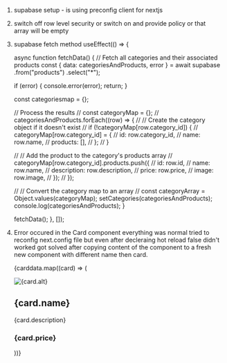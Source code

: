 1. supabase setup - is using preconfig client for nextjs
2. switch off row level security or switch on and provide policy or that array will be empty


3. supabase fetch method  useEffect(() => {

    async function fetchData() {
      // Fetch all categories and their associated products
      const { data: categoriesAndProducts, error } = await supabase
        .from("products")
        .select("*");

      if (error) {
        console.error(error);
        return;
      }

      const categoriesmap = {};

      // Process the results
      // const categoryMap = {};
      // categoriesAndProducts.forEach((row) => {
      //   // Create the category object if it doesn't exist
      //   if (!categoryMap[row.category_id]) {
      //     categoryMap[row.category_id] = {
      //       id: row.category_id,
      //       name: row.name,
      //       products: [],
      //     };
      //   }

      //   // Add the product to the category's products array
      //   categoryMap[row.category_id].products.push({
      //     id: row.id,
      //     name: row.name,
      //     description: row.description,
      //     price: row.price,
      //     image: row.image,
      //   });
      // });

      // // Convert the category map to an array
      // const categoryArray = Object.values(categoryMap);
      setCategories(categoriesAndProducts);
      console.log(categoriesAndProducts);
    }

    fetchData();
  }, []);

5. Error occured in the Card component everything was normal tried to reconfig next.config file but even after decleraing hot reload false didn't worked got solved after copying content of the component to a fresh new component with different name then card.





      {carddata.map((card) => (
        <div className="card" key={card.id}>
          <img src={card.photo} alt={card.alt} />
          <div className="card-info">
            <h2>{card.name}</h2>
            <p>{card.description}</p>
            <h3>{card.price}</h3>
          </div>
        </div>
      ))}